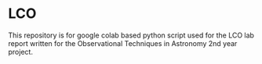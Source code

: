 # LCO

This repository is for google colab based python script used for the LCO lab report written for the Observational Techniques in Astronomy 2nd year project.
